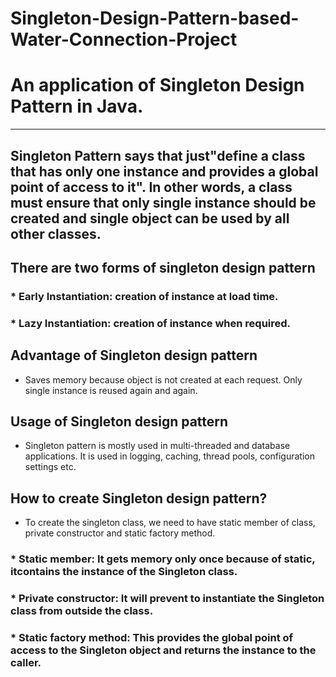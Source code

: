 # Singleton-Design-Pattern-based-Water-Connection-Project         
# An application of Singleton Design Pattern in Java.       
---------------------------------------------------------------------------------------------------------------------------------------
## Singleton Pattern says that just"define a class that has only one instance and provides a global point of access to it".                   In other words, a class must ensure that only single instance should be created and single object can be used by all other classes.   
## There are two forms of singleton design pattern                                                                                        
### * Early Instantiation: creation of instance at load time.                                                                            
### * Lazy Instantiation: creation of instance when required.         
## Advantage of Singleton design pattern                                                                                                  
* Saves memory because object is not created at each request. Only single instance is reused again and again.                                                                                                                                              
## Usage of Singleton design pattern                                                                                                      
* Singleton pattern is mostly used in multi-threaded and database applications. It is used in logging, caching, thread pools, configuration settings etc.                  
## How to create Singleton design pattern?                                                                                                  
* To create the singleton class, we need to have static member of class, private constructor and static factory method.                   
### * Static member: It gets memory only once because of static, itcontains the instance of the Singleton class.                          
### * Private constructor: It will prevent to instantiate the Singleton class from outside the class.                                      
### * Static factory method: This provides the global point of access to the Singleton object and returns the instance to the caller.
